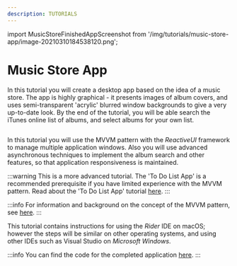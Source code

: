 ```yaml
---
description: TUTORIALS
---
```


import MusicStoreFinishedAppScreenshot from '/img/tutorials/music-store-app/image-20210310184538120.png';

# Music Store App

In this tutorial you will create a desktop app based on the idea of a music store.  The app is highly graphical - it presents images of album covers, and uses semi-transparent 'acrylic' blurred window backgrounds to give a very up-to-date look. By the end of the tutorial, you will be able search the iTunes online list of albums, and select albums for your own list.

<p><img className="image-zoom-medium" src={MusicStoreFinishedAppScreenshot} alt="" /></p>

In this tutorial you will use the MVVM pattern with the _ReactiveUI_ framework to manage multiple application windows. Also you will use advanced asynchronous techniques to implement the album search and other features, so that application responsiveness is maintained.

:::warning
This is a more advanced tutorial. The 'To Do List App' is a recommended prerequisite if you have limited experience with the MVVM pattern. Read about the 'To Do List App' tutorial [here](../todo-list-app/).
:::

:::info
For information and background on the concept of the MVVM pattern, see [here](../../concepts/the-mvvm-pattern/).
:::

This tutorial contains instructions for using the _Rider_ IDE on macOS; however the steps will be similar on other operating systems, and using other IDEs such as Visual Studio on _Microsoft Windows_.

:::info
You can find the code for the completed application [here](https://github.com/AvaloniaUI/MusicStoreTutorial/). 
:::
